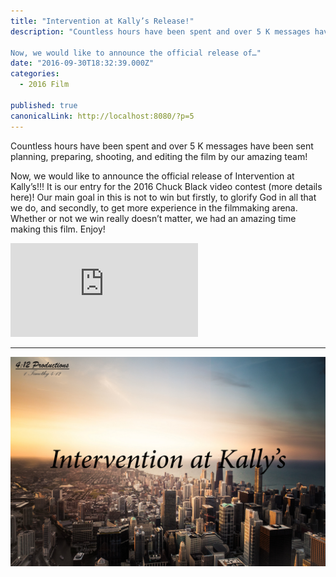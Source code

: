 ```yaml
---
title: "Intervention at Kally’s Release!"
description: "Countless hours have been spent and over 5 K messages have been sent planning, preparing, shooting, and editing the film by our amazing team!

Now, we would like to announce the official release of…"
date: "2016-09-30T18:32:39.000Z"
categories: 
  - 2016 Film

published: true
canonicalLink: http://localhost:8080/?p=5
---
```


Countless hours have been spent and over 5 K messages have been sent planning, preparing, shooting, and editing the film by our amazing team!  
  
Now, we would like to announce the official release of Intervention at Kally’s!!! It is our entry for the 2016 Chuck Black video contest (more details here)! Our main goal in this is not to win but firstly, to glorify God in all that we do, and secondly, to get more experience in the filmmaking arena. Whether or not we win really doesn’t matter, we had an amazing time making this film. Enjoy!

<Embed src="https://www.youtube.com/embed/UtJbWp3OhzU?feature=oembed" aspectRatio={0.562} />

---

![](./asset-1.jpeg)